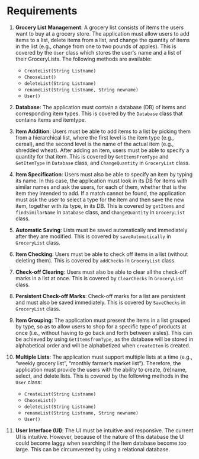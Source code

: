 # Requirements

1. **Grocery List Management**: A grocery list consists of items the users want to buy at a grocery store. The application must allow users to add items to a list, delete items from a list, and change the quantity of items in the list (e.g., change from one to two pounds of apples). This is covered by the `User` class which stores the user's name and a list of their GroceryLists. The following methods are available:
    - `CreateList(String Listname)`
    - `ChooseList()`
    - `deleteList(String Listname)`
    - `renameList(String Listname, String newname)`
    - `User()`

2. **Database**: The application must contain a database (DB) of items and corresponding item types. This is covered by the `Database` class that contains items and itemtype.

3. **Item Addition**: Users must be able to add items to a list by picking them from a hierarchical list, where the first level is the item type (e.g., cereal), and the second level is the name of the actual item (e.g., shredded wheat). After adding an item, users must be able to specify a quantity for that item. This is covered by `GetItemsFromType` and `GetItemType` in `Database` class, and `ChangeQuantity` in `GroceryList` class.

4. **Item Specification**: Users must also be able to specify an item by typing its name. In this case, the application must look in its DB for items with similar names and ask the users, for each of them, whether that is the item they intended to add. If a match cannot be found, the application must ask the user to select a type for the item and then save the new item, together with its type, in its DB. This is covered by `getItems` and `findSimilarName` in `Database` class, and `ChangeQuantity` in `GroceryList` class.

5. **Automatic Saving**: Lists must be saved automatically and immediately after they are modified. This is covered by `saveAutomatically` in `GroceryList` class.

6. **Item Checking**: Users must be able to check off items in a list (without deleting them). This is covered by `addChecks` in `GroceryList` class.

7. **Check-off Clearing**: Users must also be able to clear all the check-off marks in a list at once. This is covered by `ClearChecks` in `GroceryList` class.

8. **Persistent Check-off Marks**: Check-off marks for a list are persistent and must also be saved immediately. This is covered by `SaveChecks` in `GroceryList` class.

9. **Item Grouping**: The application must present the items in a list grouped by type, so as to allow users to shop for a specific type of products at once (i.e., without having to go back and forth between aisles). This can be achieved by using `GetItemsfromType`, as the database will be stored in alphabetical order and will be alphabetized when `createItem` is created.

10. **Multiple Lists**: The application must support multiple lists at a time (e.g., “weekly grocery list”, “monthly farmer’s market list”). Therefore, the application must provide the users with the ability to create, (re)name, select, and delete lists. This is covered by the following methods in the `User` class:
    - `CreateList(String Listname)`
    - `ChooseList()`
    - `deleteList(String Listname)`
    - `renameList(String Listname, String newname)`
    - `User()`

11. **User Interface (UI)**: The UI must be intuitive and responsive. The current UI is intuitive. However, because of the nature of this database the UI could become laggy when searching if the Item database become too large. This can be circumvented by using a relational database.
